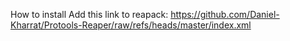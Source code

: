 How to install
Add this link to reapack: 
https://github.com/Daniel-Kharrat/Protools-Reaper/raw/refs/heads/master/index.xml
